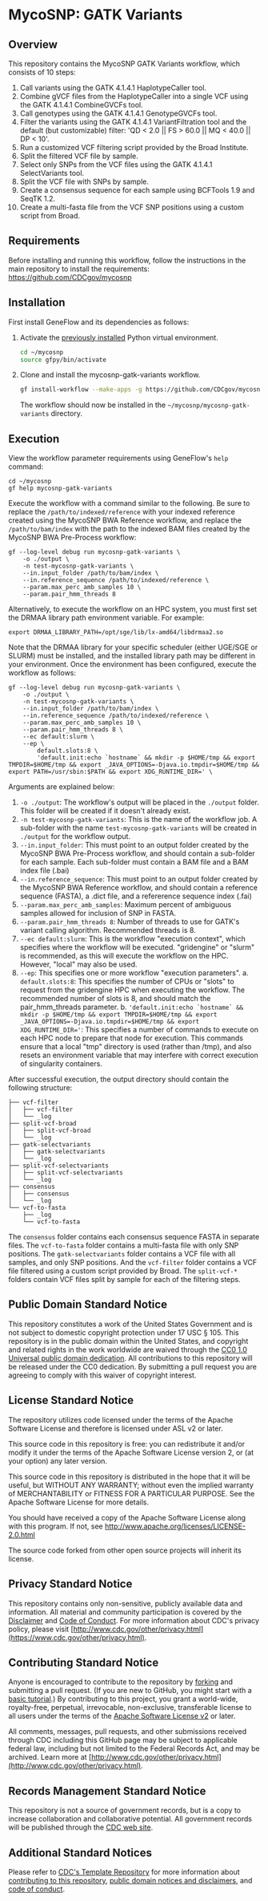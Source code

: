 # MycoSNP: GATK Variants

## Overview

This repository contains the MycoSNP GATK Variants workflow, which consists of 10 steps:

1. Call variants using the GATK 4.1.4.1 HaplotypeCaller tool.
2. Combine gVCF files from the HaplotypeCaller into a single VCF using the GATK 4.1.4.1 CombineGVCFs tool.
3. Call genotypes using the GATK 4.1.4.1 GenotypeGVCFs tool.
4. Filter the variants using the GATK 4.1.4.1 VariantFiltration tool and the default (but customizable) filter: 'QD < 2.0 || FS > 60.0 || MQ < 40.0 || DP < 10'.
5. Run a customized VCF filtering script provided by the Broad Institute.
6. Split the filtered VCF file by sample. 
7. Select only SNPs from the VCF files using the GATK 4.1.4.1 SelectVariants tool.
8. Split the VCF file with SNPs by sample.
9. Create a consensus sequence for each sample using BCFTools 1.9 and SeqTK 1.2.
10. Create a multi-fasta file from the VCF SNP positions using a custom script from Broad.

## Requirements

Before installing and running this workflow, follow the instructions in the main repository to install the requirements: https://github.com/CDCgov/mycosnp

## Installation

First install GeneFlow and its dependencies as follows:

1. Activate the [previously installed](https://github.com/CDCgov/mycosnp) Python virtual environment.

    ```bash
    cd ~/mycosnp
    source gfpy/bin/activate
    ```

2. Clone and install the mycosnp-gatk-variants workflow.

    ```bash
    gf install-workflow --make-apps -g https://github.com/CDCgov/mycosnp-gatk-variants mycosnp-gatk-variants
    ```

    The workflow should now be installed in the `~/mycosnp/mycosnp-gatk-variants` directory.

## Execution

View the workflow parameter requirements using GeneFlow's `help` command:

```
cd ~/mycosnp
gf help mycosnp-gatk-variants
```

Execute the workflow with a command similar to the following. Be sure to replace the `/path/to/indexed/reference` with your indexed reference created using the MycoSNP BWA Reference workflow, and replace the `/path/to/bam/index` with the path to the indexed BAM files created by the MycoSNP BWA Pre-Process workflow:

```
gf --log-level debug run mycosnp-gatk-variants \
    -o ./output \
    -n test-mycosnp-gatk-variants \
    --in.input_folder /path/to/bam/index \
    --in.reference_sequence /path/to/indexed/reference \
    --param.max_perc_amb_samples 10 \
    --param.pair_hmm_threads 8
```

Alternatively, to execute the workflow on an HPC system, you must first set the DRMAA library path environment variable. For example:

```
export DRMAA_LIBRARY_PATH=/opt/sge/lib/lx-amd64/libdrmaa2.so
```

Note that the DRMAA library for your specific scheduler (either UGE/SGE or SLURM) must be installed, and the installed library path may be different in your environment. Once the environment has been configured, execute the workflow as follows:

```
gf --log-level debug run mycosnp-gatk-variants \
    -o ./output \
    -n test-mycosnp-gatk-variants \
    --in.input_folder /path/to/bam/index \
    --in.reference_sequence /path/to/indexed/reference \
    --param.max_perc_amb_samples 10 \
    --param.pair_hmm_threads 8 \
    --ec default:slurm \
    --ep \
        default.slots:8 \
        'default.init:echo `hostname` && mkdir -p $HOME/tmp && export TMPDIR=$HOME/tmp && export _JAVA_OPTIONS=-Djava.io.tmpdir=$HOME/tmp && export PATH=/usr/sbin:$PATH && export XDG_RUNTIME_DIR=' \
```

Arguments are explained below:

1. ``-o ./output``: The workflow's output will be placed in the ``./output`` folder. This folder will be created if it doesn't already exist. 
2. ``-n test-mycosnp-gatk-variants``: This is the name of the workflow job. A sub-folder with the name ``test-mycosnp-gatk-variants`` will be created in ``./output`` for the workflow output. 
3. ``--in.input_folder``: This must point to an output folder created by the MycoSNP BWA Pre-Process workflow, and should contain a sub-folder for each sample. Each sub-folder must contain a BAM file and a BAM index file (.bai)
4. ``--in.reference_sequence``: This must point to an output folder created by the MycoSNP BWA Reference workflow, and should contain a reference sequence (FASTA), a .dict file, and a refererence sequence index (.fai)
5. ``--param.max_perc_amb_samples``: Maximum percent of ambiguous samples allowed for inclusion of SNP in FASTA.
6. ``--param.pair_hmm_threads 8``: Number of threads to use for GATK's variant calling algorithm. Recommended threads is 8.
7. ``--ec default:slurm``: This is the workflow "execution context", which specifies where the workflow will be executed. "gridengine" or "slurm" is recommended, as this will execute the workflow on the HPC. However, "local" may also be used. 
8. ``--ep``: This specifies one or more workflow "execution parameters".
   a. ``default.slots:8``: This specifies the number of CPUs or "slots" to request from the gridengine HPC when executing the workflow. The recommended number of slots is 8, and should match the pair_hmm_threads parameter.
   b. ``'default.init:echo `hostname` && mkdir -p $HOME/tmp && export TMPDIR=$HOME/tmp && export _JAVA_OPTIONS=-Djava.io.tmpdir=$HOME/tmp && export XDG_RUNTIME_DIR='``: This specifies a number of commands to execute on each HPC node to prepare that node for execution. This commands ensure that a local "tmp" directory is used (rather than /tmp), and also resets an environment variable that may interfere with correct execution of singularity containers.

After successful execution, the output directory should contain the following structure:

```
├── vcf-filter
│   ├── vcf-filter
│   └── _log
├── split-vcf-broad
│   ├── split-vcf-broad
│   └── _log
├── gatk-selectvariants
│   ├── gatk-selectvariants
│   └── _log
├── split-vcf-selectvariants
│   ├── split-vcf-selectvariants
│   └── _log
├── consensus
│   ├── consensus
│   └── _log
└── vcf-to-fasta
    ├── _log
    └── vcf-to-fasta
```

The ``consensus`` folder contains each consensus sequence FASTA in separate files. The ``vcf-to-fasta`` folder contains a multi-fasta file with only SNP positions. The ``gatk-selectvariants`` folder contains a VCF file with all samples, and only SNP positions. And the ``vcf-filter`` folder contains a VCF file filtered using a custom script provided by Broad. The ``split-vcf-*`` folders contain VCF files split by sample for each of the filtering steps. 

## Public Domain Standard Notice
This repository constitutes a work of the United States Government and is not
subject to domestic copyright protection under 17 USC § 105. This repository is in
the public domain within the United States, and copyright and related rights in
the work worldwide are waived through the [CC0 1.0 Universal public domain dedication](https://creativecommons.org/publicdomain/zero/1.0/).
All contributions to this repository will be released under the CC0 dedication. By
submitting a pull request you are agreeing to comply with this waiver of
copyright interest.

## License Standard Notice
The repository utilizes code licensed under the terms of the Apache Software
License and therefore is licensed under ASL v2 or later.

This source code in this repository is free: you can redistribute it and/or modify it under
the terms of the Apache Software License version 2, or (at your option) any
later version.

This source code in this repository is distributed in the hope that it will be useful, but WITHOUT ANY
WARRANTY; without even the implied warranty of MERCHANTABILITY or FITNESS FOR A
PARTICULAR PURPOSE. See the Apache Software License for more details.

You should have received a copy of the Apache Software License along with this
program. If not, see http://www.apache.org/licenses/LICENSE-2.0.html

The source code forked from other open source projects will inherit its license.

## Privacy Standard Notice
This repository contains only non-sensitive, publicly available data and
information. All material and community participation is covered by the
[Disclaimer](https://github.com/CDCgov/template/blob/master/DISCLAIMER.md)
and [Code of Conduct](https://github.com/CDCgov/template/blob/master/code-of-conduct.md).
For more information about CDC's privacy policy, please visit [http://www.cdc.gov/other/privacy.html](https://www.cdc.gov/other/privacy.html).

## Contributing Standard Notice
Anyone is encouraged to contribute to the repository by [forking](https://help.github.com/articles/fork-a-repo)
and submitting a pull request. (If you are new to GitHub, you might start with a
[basic tutorial](https://help.github.com/articles/set-up-git).) By contributing
to this project, you grant a world-wide, royalty-free, perpetual, irrevocable,
non-exclusive, transferable license to all users under the terms of the
[Apache Software License v2](http://www.apache.org/licenses/LICENSE-2.0.html) or
later.

All comments, messages, pull requests, and other submissions received through
CDC including this GitHub page may be subject to applicable federal law, including but not limited to the Federal Records Act, and may be archived. Learn more at [http://www.cdc.gov/other/privacy.html](http://www.cdc.gov/other/privacy.html).

## Records Management Standard Notice
This repository is not a source of government records, but is a copy to increase
collaboration and collaborative potential. All government records will be
published through the [CDC web site](http://www.cdc.gov).

## Additional Standard Notices
Please refer to [CDC's Template Repository](https://github.com/CDCgov/template)
for more information about [contributing to this repository](https://github.com/CDCgov/template/blob/master/CONTRIBUTING.md),
[public domain notices and disclaimers](https://github.com/CDCgov/template/blob/master/DISCLAIMER.md),
and [code of conduct](https://github.com/CDCgov/template/blob/master/code-of-conduct.md).
